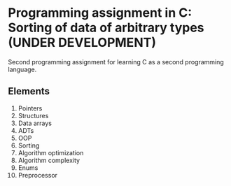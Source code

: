 # Programming assignment in C: Sorting of data of arbitrary types (UNDER DEVELOPMENT)

Second programming assignment for learning C as a second programming language. 

## Elements
1. Pointers
2. Structures
3. Data arrays
4. ADTs
5. OOP
6. Sorting
7. Algorithm optimization
8. Algorithm complexity
9. Enums
10. Preprocessor

